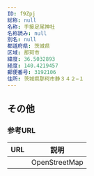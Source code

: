 ```yaml
---
ID: f9Zpj
総称: null
名称: 手接足尾神社
名称読み: null
別名: null
都道府県: 茨城県
区域: 那珂市
緯度: 36.5032893
経度: 140.4219457
郵便番号: 3192106
住所: 茨城県那珂市静３４２−１
---
```


## その他

### 参考URL

| URL | 説明          |
| --- | ------------- |
|     | OpenStreetMap |
